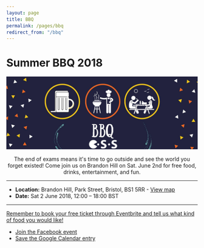 ```yaml
---
layout: page
title: BBQ
permalink: /pages/bbq
redirect_from: "/bbq"
---
```


# Summer BBQ 2018

[![](/assets/images/contrib/events/2018-5-BBQ/bbq.jpg)](https://www.eventbrite.co.uk/e/css-bbq-2018-tickets-45797393236)

<p align = "center">
The end of exams means it's time to go outside and see the world you forget existed! Come join us on Brandon Hill on Sat. June 2nd for free food, drinks, entertainment, and fun.
</p>

---

* **Location:** Brandon Hill, Park Street, Bristol, BS1 5RR -
                [View map](https://goo.gl/maps/GtUus2b4a432)
* **Date:** Sat 2 June 2018, 12:00 – 18:00 BST

---

[Remember to book your free ticket through Eventbrite and tell us what kind of food you would like!](https://www.eventbrite.co.uk/e/css-bbq-2018-tickets-45797393236)

* [Join the Facebook event](https://www.facebook.com/events/177790673047577/)
* [Save the Google Calendar entry](https://calendar.google.com/calendar/render?eid=aWc0YnQ0dW1ncnRvOXQ0Z3QwM29idHZqdTAgY3NzYnJpc3RvbC5jby51a19jbW1iNzdpNGtkNmQ5b2tmdjVuYzFwaWJuMEBn)

